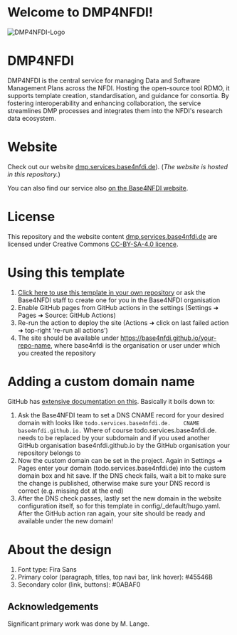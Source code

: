 # Welcome to DMP4NFDI!

<!-- 
This repository provides a [Hugo](https://gohugo.io/) template for a Base4NFDI basic service website. 
By default it includes a blog/newsfeed, publications, people in the project and a wiki, but can be customized in any way to your needs.
In this template, 'TODO' is used as a placeholder in every place you need to fill in your own service information, so you can just search for it, change/fill out every instance and the site should be ready to use.
--> 

![DMP4NFDI-Logo](https://github.com/user-attachments/assets/3736aebf-2406-493c-beff-769c7b3d2d4e)

# DMP4NFDI

DMP4NFDI is the central service for managing Data and Software Management Plans across the NFDI. Hosting the open-source tool RDMO, it supports template creation, standardisation, and guidance for consortia. By fostering interoperability and enhancing collaboration, the service streamlines DMP processes and integrates them into the NFDI's research data ecosystem.

# Website
Check out our website [dmp.services.base4nfdi.de](https://dmp.services.base4nfdi.de/)). (_The website is hosted in this repository._)
<!-- https://dmp.services.base4nfdi.de/--> 

You can also find our service also [on the Base4NFDI website](https://base4nfdi.de/projects/). 

# License
This repository and the website content [dmp.services.base4nfdi.de](https://dmp.services.base4nfdi.de/) are licensed under Creative Commons [CC-BY-SA-4.0 licence](https://creativecommons.org/licenses/by-sa/4.0/).

# Using this template

  1. [Click here to use this template in your own repository](https://github.com/new?template_name=website-template-hugo&template_owner=base4nfdi) or ask the Base4NFDI staff to create one for you in the Base4NFDI organisation
  2. Enable GitHub pages from GitHub actions in the settings (Settings ➜ Pages ➜ Source: GitHub Actions)
  3. Re-run the action to deploy the site (Actions ➜ click on last failed action ➜ top-right ‘re-run all actions’)
  4. The site should be available under https://base4nfdi.github.io/your-repo-name, where base4nfdi is the organisation or user under which you created the repository

# Adding a custom domain name

GitHub has [extensive documentation on this](https://docs.github.com/en/pages/configuring-a-custom-domain-for-your-github-pages-site/managing-a-custom-domain-for-your-github-pages-site#dns-records-for-your-custom-domain). Basically it boils down to:

  1. Ask the Base4NFDI team to set a DNS CNAME record for your desired domain with looks like `todo.services.base4nfdi.de.    CNAME    base4nfdi.github.io.`
  Where of course todo.services.base4nfdi.de. needs to be replaced by your subdomain and if you used another GitHub organisation base4nfdi.github.io by the GitHub organisation your repository belongs to 
  2. Now the custom domain can be set in the project. Again in Settings ➜ Pages enter your domain (todo.services.base4nfdi.de) into the custom domain box and hit save. If the DNS check fails, wait a bit to make sure the change is published, otherwise make sure your DNS record is correct (e.g. missing dot at the end)
  3. After the DNS check passes, lastly set the new domain in the website configuration itself, so for this template in config/\_default/hugo.yaml. After the GitHub action ran again, your site should be ready and available under the new domain!

# About the design
  1. Font type: Fira Sans
  2. Primary color (paragraph, titles, top navi bar, link hover): #45546B
  3. Secondary color (link, buttons): #0ABAF0

## Acknowledgements
Significant primary work was done by M. Lange.
